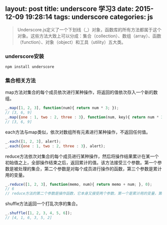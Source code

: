 layout: post
title: underscore 学习3
date: 2015-12-09 19:28:14
tags: underscore
categories: js
---
> Underscore.js定义了一个下划线（_）对象，函数库的所有方法都属于这个对象。这些方法大致上可以分成：集合（collection）、数组（array）、函数（function）、对象（object）和工具（utility）五大类。

<!-- more -->

### underscore安装
```javascript
npm install underscore
```
### 集合相关方法
map方法对集合的每个成员依次进行某种操作，将返回的值依次存入一个新的数组。
```javascript
_.map([1, 2, 3], function(num){ return num * 3; });
// [3, 6, 9]
_.map({one : 1, two : 2, three : 3}, function(num, key){ return num * 3; });
// [3, 6, 9]
```
each方法与map类似，依次对数组所有元素进行某种操作，不返回任何值。
```javascript
_.each([1, 2, 3], alert);
_.each({one : 1, two : 2, three : 3}, alert);
```
reduce方法依次对集合的每个成员进行某种操作，然后将操作结果累计在某一个初始值之上，全部操作结束之后，返回累计的值。该方法接受三个参数。第一个参数是被处理的集合，第二个参数是对每个成员进行操作的函数，第三个参数是累计用的变量。
```javascript
_.reduce([1, 2, 3], function(memo, num){ return memo + num; }, 0);
// 6
// reduce方法的第二个参数是操作函数，它本身又接受两个参数，第一个是累计用的变量，第二个是集合每个成员的值。
```
shuffle方法返回一个打乱次序的集合。
```javascript
_.shuffle([1, 2, 3, 4, 5, 6]);
// [4, 1, 6, 3, 5, 2]
```